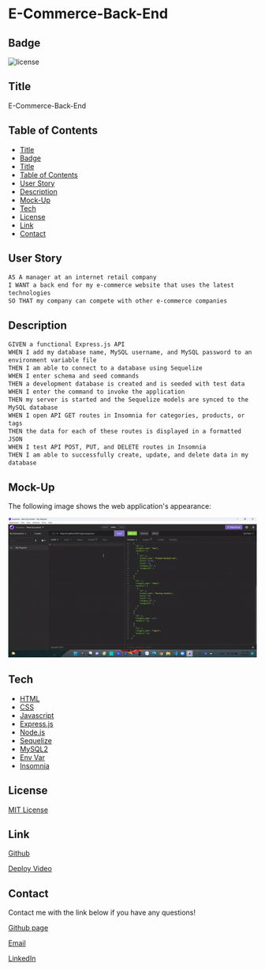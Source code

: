 # E-Commerce-Back-End

## Badge
![license](https://img.shields.io/badge/license-MIT-brightgreen)

## Title
E-Commerce-Back-End

## Table of Contents
  - [Title](#title)
  - [Badge](#badge)
  - [Title](#title-1)
  - [Table of Contents](#table-of-contents)
  - [User Story](#user-story)
  - [Description](#description)
  - [Mock-Up](#mock-up)
  - [Tech](#tech)
  - [License](#license)
  - [Link](#link)
  - [Contact](#contact)

## User Story
```
AS A manager at an internet retail company
I WANT a back end for my e-commerce website that uses the latest technologies
SO THAT my company can compete with other e-commerce companies
```

## Description
```
GIVEN a functional Express.js API
WHEN I add my database name, MySQL username, and MySQL password to an environment variable file
THEN I am able to connect to a database using Sequelize
WHEN I enter schema and seed commands
THEN a development database is created and is seeded with test data
WHEN I enter the command to invoke the application
THEN my server is started and the Sequelize models are synced to the MySQL database
WHEN I open API GET routes in Insomnia for categories, products, or tags
THEN the data for each of these routes is displayed in a formatted JSON
WHEN I test API POST, PUT, and DELETE routes in Insomnia
THEN I am able to successfully create, update, and delete data in my database
```
## Mock-Up
The following image shows the web application's appearance:

<img src="./Assets/ECommerce.gif">

## Tech
- [HTML](https://developer.mozilla.org/en-US/docs/Web/HTML)
- [CSS](https://developer.mozilla.org/en-US/docs/Web/CSS)
- [Javascript](https://developer.mozilla.org/en-US/docs/Web/javascript)
- [Express.js](https://expressjs.com/)
- [Node.js](https://nodejs.org/en/)
- [Sequelize](https://sequelize.org/)
- [MySQL2](https://www.npmjs.com/package/mysql2)
- [Env Var](https://www.npmjs.com/package/env-var)
- [Insomnia](https://insomnia.rest/)

## License
[MIT License](LICENSE)

## Link
[Github](https://github.com/minhkhoinguy/Employee-Tracker)

[Deploy Video]([https://](https://drive.google.com/drive/folders/1zjYQ6wzAyDiO9GpZMuO344EzKAptAtib?usp=sharing))

## Contact
Contact me with the link below if you have any questions!

[Github page](https://github.com/minhkhoinguy)

[Email](mailto:minhkhoinguy@gmail.com)

[LinkedIn](https://www.linkedin.com/in/minhkhoi-nguyen-3a8b82237/)

